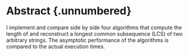 # Abstract {.unnumbered}

<!-- This is the abstract -->

I implement and compare side by side four algorithms that compute the
length of and reconstruct a
longest common subsequence (LCS)
of two arbitrary strings.
The asymptotic performance of the algorithms is compared to the actual
execution times.
